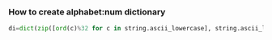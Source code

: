### How to create alphabet:num dictionary
```python
di=dict(zip([ord(c)%32 for c in string.ascii_lowercase], string.ascii_lowercase))
```